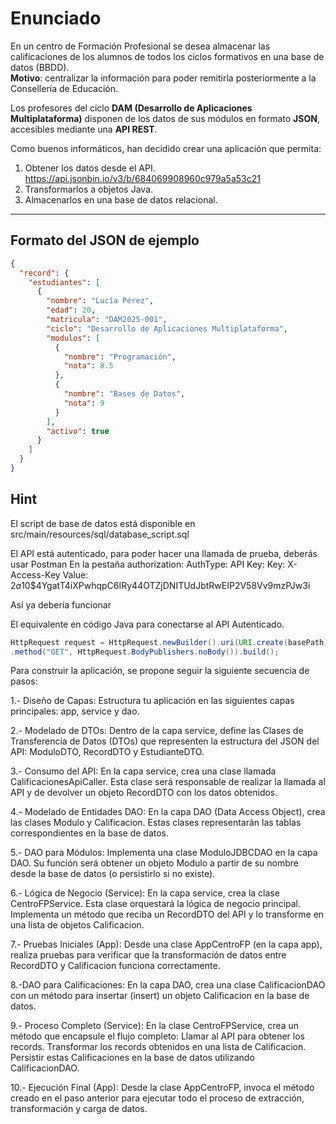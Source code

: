 # Enunciado

En un centro de Formación Profesional se desea almacenar las calificaciones de los alumnos de todos los ciclos formativos en una base de datos (BBDD).  
**Motivo**: centralizar la información para poder remitirla posteriormente a la Consellería de Educación.

Los profesores del ciclo **DAM (Desarrollo de Aplicaciones Multiplataforma)** disponen de los datos de sus módulos en formato **JSON**, accesibles mediante una **API REST**.

Como buenos informáticos, han decidido crear una aplicación que permita:

1. Obtener los datos desde el API. https://api.jsonbin.io/v3/b/684069908960c979a5a53c21
2. Transformarlos a objetos Java.
3. Almacenarlos en una base de datos relacional.

---

## Formato del JSON de ejemplo

```json
{
  "record": {
    "estudiantes": [
      {
        "nombre": "Lucía Pérez",
        "edad": 20,
        "matricula": "DAM2025-001",
        "ciclo": "Desarrollo de Aplicaciones Multiplataforma",
        "modulos": [
          {
            "nombre": "Programación",
            "nota": 8.5
          },
          {
            "nombre": "Bases de Datos",
            "nota": 9
          }
        ],
        "activo": true
      }
    ]
  }
}
```




## Hint
El script de base de datos está disponible en src/main/resources/sql/database_script.sql


El API está autenticado, para poder hacer una llamada de prueba, deberás usar Postman
En la pestaña authorization:
AuthType: API Key:
Key: X-Access-Key 
Value: $2a$10$4YgatT4iXPwhqpC6IRy44OTZjDNITUdJbtRwEIP2V58Vv9mzPJw3i

Así ya debería funcionar

El equivalente en código Java para conectarse al API Autenticado.

```java
HttpRequest request = HttpRequest.newBuilder().uri(URI.create(basePath)).headers("X-Access-Key","$2a$10$4YgatT4iXPwhqpC6IRy44OTZjDNITUdJbtRwEIP2V58Vv9mzPJw3i",    "X-Bin-Meta", "false")
.method("GET", HttpRequest.BodyPublishers.noBody()).build();
```

Para construir la aplicación, se propone seguir la siguiente secuencia de pasos:

1.- Diseño de Capas: Estructura tu aplicación en las siguientes capas principales: app, service y dao.

2.- Modelado de DTOs: Dentro de la capa service, define las Clases de Transferencia de Datos (DTOs) que representen la estructura del JSON del API: ModuloDTO, RecordDTO y EstudianteDTO.

3.- Consumo del API: En la capa service, crea una clase llamada CalificacionesApiCaller. Esta clase será responsable de realizar la llamada al API y de devolver un objeto RecordDTO con los datos obtenidos.

4.- Modelado de Entidades DAO: En la capa DAO (Data Access Object), crea las clases Modulo y Calificacion. Estas clases representarán las tablas correspondientes en la base de datos.

5.- DAO para Módulos: Implementa una clase ModuloJDBCDAO en la capa DAO. Su función será obtener un objeto Modulo a partir de su nombre desde la base de datos (o persistirlo si no existe).

6.- Lógica de Negocio (Service): En la capa service, crea la clase CentroFPService. Esta clase orquestará la lógica de negocio principal. Implementa un método que reciba un RecordDTO del API y lo transforme en una lista de objetos Calificacion.

7.- Pruebas Iniciales (App): Desde una clase AppCentroFP (en la capa app), realiza pruebas para verificar que la transformación de datos entre RecordDTO y Calificacion funciona correctamente.

8.-DAO para Calificaciones: En la capa DAO, crea una clase CalificacionDAO con un método para insertar (insert) un objeto Calificacion en la base de datos.

9.- Proceso Completo (Service): En la clase CentroFPService, crea un método que encapsule el flujo completo:
Llamar al API para obtener los records.
Transformar los records obtenidos en una lista de Calificacion.
Persistir estas Calificaciones en la base de datos utilizando CalificacionDAO.

10.- Ejecución Final (App): Desde la clase AppCentroFP, invoca el método creado en el paso anterior para ejecutar todo el proceso de extracción, transformación y carga de datos.